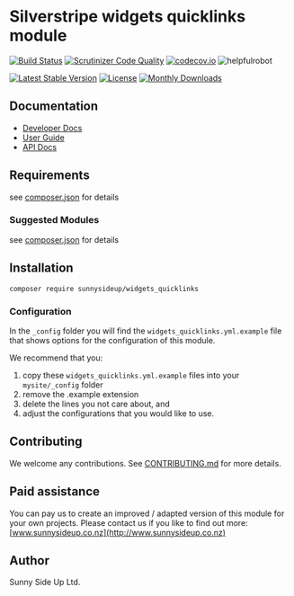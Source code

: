 # Silverstripe widgets quicklinks module
[![Build Status](https://travis-ci.org/sunnysideup/silverstripe-widgets_quicklinks.svg?branch=master)](https://travis-ci.org/sunnysideup/silverstripe-widgets_quicklinks)
[![Scrutinizer Code Quality](https://scrutinizer-ci.com/g/sunnysideup/silverstripe-widgets_quicklinks/badges/quality-score.png?b=master)](https://scrutinizer-ci.com/g/sunnysideup/silverstripe-widgets_quicklinks/?branch=master)
[![codecov.io](https://codecov.io/github/sunnysideup/silverstripe-widgets_quicklinks/coverage.svg?branch=master)](https://codecov.io/github/sunnysideup/silverstripe-widgets_quicklinks?branch=master)
![helpfulrobot](https://helpfulrobot.io/sunnysideup/widgets_quicklinks/badge)

[![Latest Stable Version](https://poser.pugx.org/sunnysideup/widgets_quicklinks/version)](https://packagist.org/packages/sunnysideup/widgets_quicklinks)
[![License](https://poser.pugx.org/sunnysideup/widgets_quicklinks/license)](https://packagist.org/packages/sunnysideup/widgets_quicklinks)
[![Monthly Downloads](https://poser.pugx.org/sunnysideup/widgets_quicklinks/d/monthly)](https://packagist.org/packages/sunnysideup/widgets_quicklinks)


## Documentation



 * [Developer Docs](docs/en/INDEX.md)
 * [User Guide](docs/en/userguide.md)
 * [API Docs](http://docs.ssmods.com/sunnysideup/widgets_quicklinks/classes.xhtml)

## Requirements



see [composer.json](composer.json) for details

### Suggested Modules



see [composer.json](composer.json) for details


## Installation


```
composer require sunnysideup/widgets_quicklinks
```

### Configuration



In the `_config` folder you will find the `widgets_quicklinks.yml.example`
file that shows options for the configuration of this module.

We recommend that you:

  1. copy these `widgets_quicklinks.yml.example` files into your
`mysite/_config` folder
  2. remove the .example extension
  3. delete the lines you not care about, and
  4. adjust the configurations that you would like to use.


## Contributing



We welcome any contributions. See [CONTRIBUTING.md](CONTRIBUTING.md) for more details.

## Paid assistance



You can pay us to create an improved / adapted version of this module for your own projects.  Please contact us if you like to find out more: [www.sunnysideup.co.nz](http://www.sunnysideup.co.nz)

## Author



Sunny Side Up Ltd.
